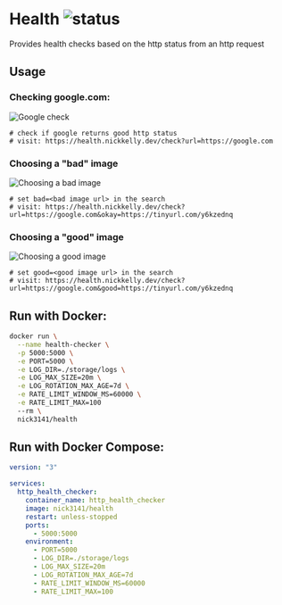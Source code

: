 # Health ![status](https://health.nickkelly.dev/check?url=https://health.nickkelly.dev/_health)

Provides health checks based on the http status from an http request

## Usage

### Checking google.com:

![Google check](https://health.nickkelly.dev/check?url=https://google.com)

```
# check if google returns good http status
# visit: https://health.nickkelly.dev/check?url=https://google.com
```

### Choosing a "bad" image

![Choosing a bad image](https://health.nickkelly.dev/check?url=https://google.com/this_path_doesnt_exist_dsnjfksdf)
```
# set bad=<bad image url> in the search
# visit: https://health.nickkelly.dev/check?url=https://google.com&okay=https://tinyurl.com/y6kzednq
```

### Choosing a "good" image

![Choosing a good image](https://health.nickkelly.dev/check?url=https://google.com&good=https://tinyurl.com/y6kzednq)
```
# set good=<good image url> in the search
# visit: https://health.nickkelly.dev/check?url=https://google.com&good=https://tinyurl.com/y6kzednq
```

## Run with Docker:

```bash
docker run \
  --name health-checker \
  -p 5000:5000 \
  -e PORT=5000 \
  -e LOG_DIR=./storage/logs \
  -e LOG_MAX_SIZE=20m \
  -e LOG_ROTATION_MAX_AGE=7d \
  -e RATE_LIMIT_WINDOW_MS=60000 \
  -e RATE_LIMIT_MAX=100
  --rm \
  nick3141/health
```

## Run with Docker Compose:

```yaml
version: "3"

services:
  http_health_checker:
    container_name: http_health_checker
    image: nick3141/health
    restart: unless-stopped
    ports:
      - 5000:5000
    environment:
      - PORT=5000
      - LOG_DIR=./storage/logs
      - LOG_MAX_SIZE=20m
      - LOG_ROTATION_MAX_AGE=7d
      - RATE_LIMIT_WINDOW_MS=60000
      - RATE_LIMIT_MAX=100
```
